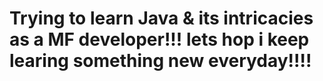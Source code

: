 # Trying to learn Java & its intricacies as a MF developer!!! lets hop i keep learing something new everyday!!!!

